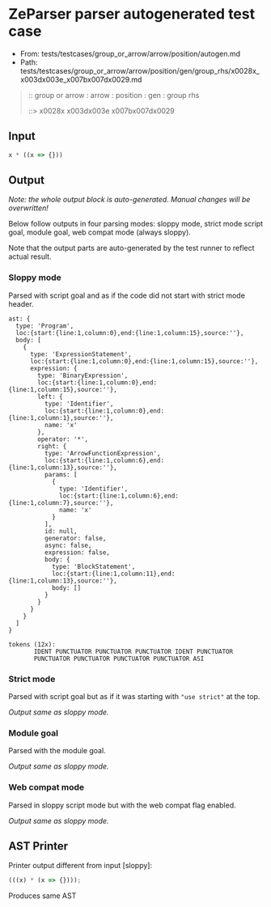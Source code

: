 # ZeParser parser autogenerated test case

- From: tests/testcases/group_or_arrow/arrow/position/autogen.md
- Path: tests/testcases/group_or_arrow/arrow/position/gen/group_rhs/x0028x_x003dx003e_x007bx007dx0029.md

> :: group or arrow : arrow : position : gen : group rhs
>
> ::> x0028x x003dx003e x007bx007dx0029

## Input


`````js
x * ((x => {}))
`````

## Output

_Note: the whole output block is auto-generated. Manual changes will be overwritten!_

Below follow outputs in four parsing modes: sloppy mode, strict mode script goal, module goal, web compat mode (always sloppy).

Note that the output parts are auto-generated by the test runner to reflect actual result.

### Sloppy mode

Parsed with script goal and as if the code did not start with strict mode header.

`````
ast: {
  type: 'Program',
  loc:{start:{line:1,column:0},end:{line:1,column:15},source:''},
  body: [
    {
      type: 'ExpressionStatement',
      loc:{start:{line:1,column:0},end:{line:1,column:15},source:''},
      expression: {
        type: 'BinaryExpression',
        loc:{start:{line:1,column:0},end:{line:1,column:15},source:''},
        left: {
          type: 'Identifier',
          loc:{start:{line:1,column:0},end:{line:1,column:1},source:''},
          name: 'x'
        },
        operator: '*',
        right: {
          type: 'ArrowFunctionExpression',
          loc:{start:{line:1,column:6},end:{line:1,column:13},source:''},
          params: [
            {
              type: 'Identifier',
              loc:{start:{line:1,column:6},end:{line:1,column:7},source:''},
              name: 'x'
            }
          ],
          id: null,
          generator: false,
          async: false,
          expression: false,
          body: {
            type: 'BlockStatement',
            loc:{start:{line:1,column:11},end:{line:1,column:13},source:''},
            body: []
          }
        }
      }
    }
  ]
}

tokens (12x):
       IDENT PUNCTUATOR PUNCTUATOR PUNCTUATOR IDENT PUNCTUATOR
       PUNCTUATOR PUNCTUATOR PUNCTUATOR PUNCTUATOR ASI
`````

### Strict mode

Parsed with script goal but as if it was starting with `"use strict"` at the top.

_Output same as sloppy mode._

### Module goal

Parsed with the module goal.

_Output same as sloppy mode._

### Web compat mode

Parsed in sloppy script mode but with the web compat flag enabled.

_Output same as sloppy mode._

## AST Printer

Printer output different from input [sloppy]:

````js
(((x) * (x => {})));
````

Produces same AST
